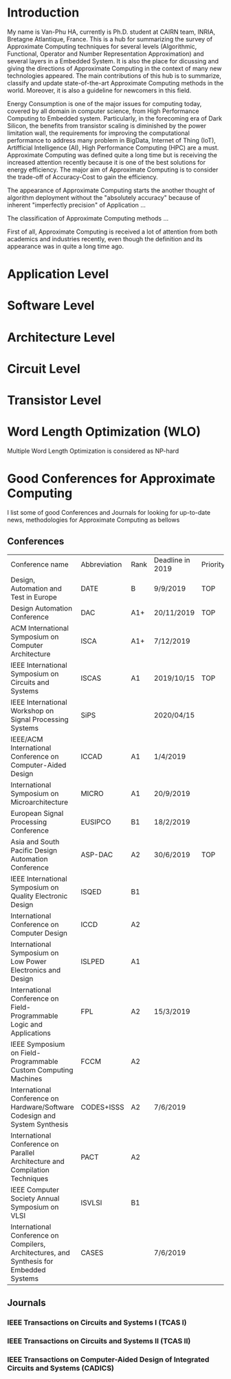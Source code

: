 # Introduction
My name is Van-Phu HA, currently is Ph.D. student at CAIRN team, INRIA, Bretagne Atlantique, France. This is a hub for summarizing the survey of Approximate Computing techniques for several levels (Algorithmic, Functional, Operator and Number Representation Approximation) and several layers in a Embedded System. It is also the place for dicussing and giving the directions of Approximate Computing in the context of many new technologies appeared. The main contributions of this hub is to summarize, classify and update state-of-the-art Approximate Computing methods in the world. Moreover, it is also a guideline for newcomers in this field.

Energy Consumption is one of the major issues for computing today, covered by all domain in computer science, from High Performance Computing to Embedded system. Particularly, in the forecoming era of Dark Silicon, the benefits from transistor scaling is diminished by the power limitation wall, the requirements for improving the computational performance to address many problem in BigData, Internet of Thing (IoT), Artifficial Intelligence (AI), High Performance Computing (HPC) are a must. Approximate Computing was defined quite a long time but is receiving the increased attention recently because it is one of the best solutions for energy efficiency. The major aim of Approximate Computing is to consider the trade-off of Accuracy-Cost to gain the efficiency. 

The appearance of Approximate Computing starts the another thought of algorithm deployment without the "absolutely accuracy" because of inherent "imperfectly precision" of Application ...

The classification of Approximate Computing methods ...

First of all, Approximate Computing is received a lot of attention from both academics and industries recently, even though the definition and its appearance was in quite a long time ago.
# Application Level

# Software Level

# Architecture Level

# Circuit Level

# Transistor Level

# Word Length Optimization (WLO)
Multiple Word Length Optimization is considered as NP-hard 

# Good Conferences for Approximate Computing 
I list some of good Conferences and Journals for looking for up-to-date news, methodologies for Approximate Computing as bellows

## Conferences

|                                                                                            |                |        |                    |          | 
|--------------------------------------------------------------------------------------------|----------------|--------|--------------------|----------| 
| Conference name                                                                            |  Abbreviation  |  Rank  |  Deadline in 2019  | Priority | 
|  Design, Automation and Test in Europe                                                     |  DATE          |  B     |  9/9/2019          | TOP      | 
|  Design Automation Conference                                                              |  DAC           |  A1+   |  20/11/2019        | TOP      | 
|  ACM International Symposium on Computer Architecture                                      |  ISCA          |  A1+   |  7/12/2019         |          | 
|  IEEE International Symposium on Circuits and Systems                                      |  ISCAS         |  A1    |  2019/10/15         |  TOP     | 
|  IEEE International Workshop on Signal Processing Systems                                      |  SiPS         |      |  2020/04/15         |       | 
|  IEEE/ACM International Conference on Computer-Aided Design                                |  ICCAD         |  A1    |  1/4/2019          |          | 
|  International Symposium on Microarchitecture                                              |  MICRO         |  A1    |  20/9/2019         |          | 
|  European Signal Processing Conference                                                     |  EUSIPCO       |  B1    |  18/2/2019         |          | 
|  Asia and South Pacific Design Automation Conference                                       |  ASP-DAC       |  A2    |  30/6/2019         | TOP      | 
|  IEEE International Symposium on Quality Electronic Design                                 |  ISQED         |  B1    |                    |          | 
|  International Conference on Computer Design                                               |  ICCD          |  A2    |                    |          | 
|  International Symposium on Low Power Electronics and Design                               |  ISLPED        |  A1    |                    |          | 
|  International Conference on Field-Programmable Logic and Applications                     |  FPL           |  A2    |  15/3/2019         |          | 
|  IEEE Symposium on Field-Programmable Custom Computing Machines                            |  FCCM          |  A2    |                    |          | 
|  International Conference on Hardware/Software Codesign and System Synthesis               |  CODES+ISSS    |  A2    |  7/6/2019          |          | 
|  International Conference on Parallel Architecture and Compilation Techniques              |  PACT          |  A2    |                    |          | 
|  IEEE Computer Society Annual Symposium on VLSI                                            |  ISVLSI        |  B1    |                    |          | 
|  International Conference on Compilers, Architectures, and Synthesis for Embedded Systems  |  CASES         |        |  7/6/2019          |          | 


## Journals
### IEEE Transactions on Circuits and Systems I (TCAS I)
### IEEE Transactions on Circuits and Systems II (TCAS II)
### IEEE Transactions on Computer-Aided Design of Integrated Circuits and Systems (CADICS)

